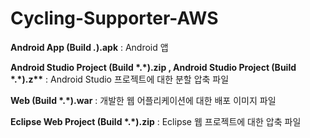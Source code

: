 # Cycling-Supporter-AWS
<b>Android App (Build *.*).apk</b> : Android 앱
<p><b>Android Studio Project (Build *.*).zip , Android Studio Project (Build *.*).z**</b> : Android Studio 프로젝트에 대한 분할 압축 파일
<p><b>Web (Build *.*).war</b> : 개발한 웹 어플리케이션에 대한 배포 이미지 파일
<p><b>Eclipse Web Project (Build *.*).zip</b> : Eclipse 웹 프로젝트에 대한 압축 파일
